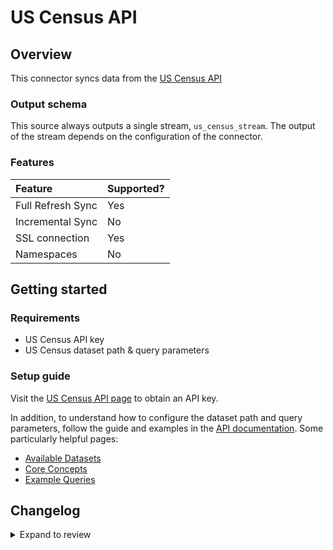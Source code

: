# US Census API

## Overview

This connector syncs data from the [US Census API](https://www.census.gov/data/developers/guidance/api-user-guide.Example_API_Queries.html)

<!-- env:oss -->

### Output schema

This source always outputs a single stream, `us_census_stream`. The output of the stream depends on the configuration of the connector.

### Features

| Feature           | Supported? |
| :---------------- | :--------- |
| Full Refresh Sync | Yes        |
| Incremental Sync  | No         |
| SSL connection    | Yes        |
| Namespaces        | No         |

<!-- /env:oss -->

## Getting started

### Requirements

- US Census API key
- US Census dataset path & query parameters

### Setup guide

Visit the [US Census API page](https://api.census.gov/data/key_signup.html) to obtain an API key.

In addition, to understand how to configure the dataset path and query parameters, follow the guide and examples in the [API documentation](https://www.census.gov/data/developers/data-sets.html). Some particularly helpful pages:

- [Available Datasets](https://www.census.gov/data/developers/guidance/api-user-guide.Available_Data.html)
- [Core Concepts](https://www.census.gov/data/developers/guidance/api-user-guide.Core_Concepts.html)
- [Example Queries](https://www.census.gov/data/developers/guidance/api-user-guide.Example_API_Queries.html)

## Changelog

<details>
  <summary>Expand to review</summary>

| Version | Date       | Pull Request                                             | Subject                                           |
| :------ | :--------- | :------------------------------------------------------- | :------------------------------------------------ |
| 0.4.8 | 2025-10-29 | [68887](https://github.com/airbytehq/airbyte/pull/68887) | Update dependencies |
| 0.4.7 | 2025-10-21 | [68370](https://github.com/airbytehq/airbyte/pull/68370) | Update dependencies |
| 0.4.6 | 2025-10-14 | [67852](https://github.com/airbytehq/airbyte/pull/67852) | Update dependencies |
| 0.4.5 | 2025-10-07 | [67511](https://github.com/airbytehq/airbyte/pull/67511) | Update dependencies |
| 0.4.4 | 2025-09-30 | [66834](https://github.com/airbytehq/airbyte/pull/66834) | Update dependencies |
| 0.4.3 | 2025-09-23 | [61260](https://github.com/airbytehq/airbyte/pull/61260) | Update dependencies |
| 0.4.2 | 2025-09-12 | [TBD](https://github.com/airbytehq/airbyte/pull/TBD) | Update to CDK v7 |
| 0.4.1 | 2025-05-24 | [60744](https://github.com/airbytehq/airbyte/pull/60744) | Update dependencies |
| 0.4.0 | 2025-05-13 | [60230](https://github.com/airbytehq/airbyte/pull/60230) | update regex for query params |
| 0.3.21 | 2025-05-10 | [59987](https://github.com/airbytehq/airbyte/pull/59987) | Update dependencies |
| 0.3.20 | 2025-05-04 | [59553](https://github.com/airbytehq/airbyte/pull/59553) | Update dependencies |
| 0.3.19 | 2025-04-26 | [58923](https://github.com/airbytehq/airbyte/pull/58923) | Update dependencies |
| 0.3.18 | 2025-04-20 | [58576](https://github.com/airbytehq/airbyte/pull/58576) | Update dependencies |
| 0.3.17 | 2025-04-12 | [58026](https://github.com/airbytehq/airbyte/pull/58026) | Update dependencies |
| 0.3.16 | 2025-04-05 | [56882](https://github.com/airbytehq/airbyte/pull/56882) | Update dependencies |
| 0.3.15 | 2025-03-22 | [56241](https://github.com/airbytehq/airbyte/pull/56241) | Update dependencies |
| 0.3.14 | 2025-03-08 | [55640](https://github.com/airbytehq/airbyte/pull/55640) | Update dependencies |
| 0.3.13 | 2025-03-01 | [55103](https://github.com/airbytehq/airbyte/pull/55103) | Update dependencies |
| 0.3.12 | 2025-02-22 | [54504](https://github.com/airbytehq/airbyte/pull/54504) | Update dependencies |
| 0.3.11 | 2025-02-15 | [54080](https://github.com/airbytehq/airbyte/pull/54080) | Update dependencies |
| 0.3.10 | 2025-02-08 | [53542](https://github.com/airbytehq/airbyte/pull/53542) | Update dependencies |
| 0.3.9 | 2025-02-01 | [53045](https://github.com/airbytehq/airbyte/pull/53045) | Update dependencies |
| 0.3.8 | 2025-01-25 | [52431](https://github.com/airbytehq/airbyte/pull/52431) | Update dependencies |
| 0.3.7 | 2025-01-18 | [51948](https://github.com/airbytehq/airbyte/pull/51948) | Update dependencies |
| 0.3.6 | 2025-01-11 | [51420](https://github.com/airbytehq/airbyte/pull/51420) | Update dependencies |
| 0.3.5 | 2024-12-28 | [50809](https://github.com/airbytehq/airbyte/pull/50809) | Update dependencies |
| 0.3.4 | 2024-12-21 | [50329](https://github.com/airbytehq/airbyte/pull/50329) | Update dependencies |
| 0.3.3 | 2024-12-14 | [48255](https://github.com/airbytehq/airbyte/pull/48255) | Update dependencies |
| 0.3.2 | 2024-10-29 | [47845](https://github.com/airbytehq/airbyte/pull/47845) | Update dependencies |
| 0.3.1 | 2024-10-28 | [47119](https://github.com/airbytehq/airbyte/pull/47119) | Update dependencies |
| 0.3.0 | 2024-10-22 | [47246](https://github.com/airbytehq/airbyte/pull/47246) | Migrate to manifest-only format |
| 0.2.6 | 2024-10-12 | [46813](https://github.com/airbytehq/airbyte/pull/46813) | Update dependencies |
| 0.2.5 | 2024-10-05 | [46442](https://github.com/airbytehq/airbyte/pull/46442) | Update dependencies |
| 0.2.4 | 2024-09-28 | [46181](https://github.com/airbytehq/airbyte/pull/46181) | Update dependencies |
| 0.2.3 | 2024-09-21 | [45743](https://github.com/airbytehq/airbyte/pull/45743) | Update dependencies |
| 0.2.2 | 2024-09-14 | [44364](https://github.com/airbytehq/airbyte/pull/44364) | Update dependencies |
| 0.2.1 | 2024-09-07 | [45331](https://github.com/airbytehq/airbyte/pull/45331) | Fix schema |
| 0.2.0 | 2024-08-10 | [43521](https://github.com/airbytehq/airbyte/pull/43521) | Migrate to Low Code |
| 0.1.16 | 2024-08-10 | [43566](https://github.com/airbytehq/airbyte/pull/43566) | Update dependencies |
| 0.1.15 | 2024-08-03 | [43214](https://github.com/airbytehq/airbyte/pull/43214) | Update dependencies |
| 0.1.14 | 2024-07-27 | [42595](https://github.com/airbytehq/airbyte/pull/42595) | Update dependencies |
| 0.1.13 | 2024-07-20 | [42176](https://github.com/airbytehq/airbyte/pull/42176) | Update dependencies |
| 0.1.12 | 2024-07-13 | [41904](https://github.com/airbytehq/airbyte/pull/41904) | Update dependencies |
| 0.1.11 | 2024-07-10 | [41491](https://github.com/airbytehq/airbyte/pull/41491) | Update dependencies |
| 0.1.10 | 2024-07-09 | [41166](https://github.com/airbytehq/airbyte/pull/41166) | Update dependencies |
| 0.1.9 | 2024-07-06 | [40772](https://github.com/airbytehq/airbyte/pull/40772) | Update dependencies |
| 0.1.8 | 2024-06-26 | [40549](https://github.com/airbytehq/airbyte/pull/40549) | Migrate off deprecated auth package |
| 0.1.7 | 2024-06-25 | [40294](https://github.com/airbytehq/airbyte/pull/40294) | Update dependencies |
| 0.1.6 | 2024-06-22 | [39981](https://github.com/airbytehq/airbyte/pull/39981) | Update dependencies |
| 0.1.5 | 2024-06-06 | [39262](https://github.com/airbytehq/airbyte/pull/39262) | [autopull] Upgrade base image to v1.2.2 |
| 0.1.4 | 2024-05-20 | [38370](https://github.com/airbytehq/airbyte/pull/38370) | [autopull] base image + poetry + up_to_date |
| 0.1.3 | 2024-01-03 | [33890](https://github.com/airbytehq/airbyte/pull/33890) | Allow additional properties in connector spec |
| 0.1.2 | 2021-12-28 | [8628](https://github.com/airbytehq/airbyte/pull/8628) | Update fields in source-connectors specifications |
| 0.1.1 | 2021-11-08 | [7499](https://github.com/airbytehq/airbyte/pull/7499) | Remove base-python dependencies |
| 0.1.0 | 2021-07-20 | [4228](https://github.com/airbytehq/airbyte/pull/4228) | Initial release |

</details>
